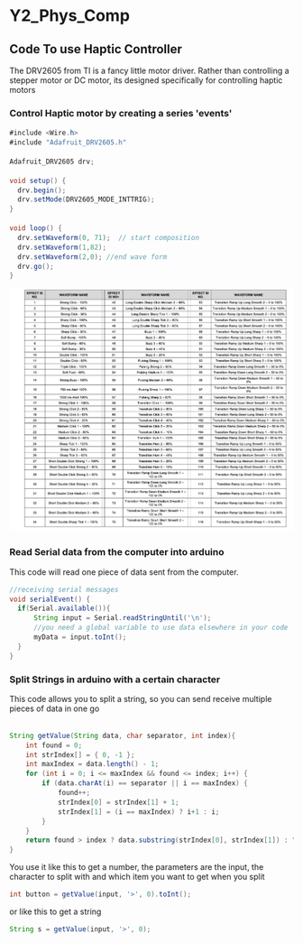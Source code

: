 # Y2_Phys_Comp

## Code To use Haptic Controller
The DRV2605 from TI is a fancy little motor driver. Rather than controlling a stepper motor or DC motor, its designed specifically for controlling haptic motors

### Control Haptic motor by creating a series 'events'
```java
#include <Wire.h>
#include "Adafruit_DRV2605.h"

Adafruit_DRV2605 drv;

void setup() {
  drv.begin();
  drv.setMode(DRV2605_MODE_INTTRIG); 
}

void loop() {
  drv.setWaveform(0, 71);  // start composition
  drv.setWaveform(1,82);
  drv.setWaveform(2,0); //end wave form
  drv.go();
}
```
![Screenshot](hapticControls.png)

### Read Serial data from the computer into arduino
This code will read one piece of data sent from the computer. 
```java
//receiving serial messages
void serialEvent() {
  if(Serial.available()){
      String input = Serial.readStringUntil('\n');
      //you need a global variable to use data elsewhere in your code
      myData = input.toInt();
  }
}
```
### Split Strings in arduino with a certain character
This code allows you to split a string, so you can send receive multiple pieces of data in one go
```java

String getValue(String data, char separator, int index){
    int found = 0;
    int strIndex[] = { 0, -1 };
    int maxIndex = data.length() - 1;
    for (int i = 0; i <= maxIndex && found <= index; i++) {
        if (data.charAt(i) == separator || i == maxIndex) {
            found++;
            strIndex[0] = strIndex[1] + 1;
            strIndex[1] = (i == maxIndex) ? i+1 : i;
        }
    }
    return found > index ? data.substring(strIndex[0], strIndex[1]) : "";
}
```
You use it like this to get a number, the parameters are the input, the character to split with and which item you want to get when you split
```java
int button = getValue(input, '>', 0).toInt();
```
or like this to get a string
```java
String s = getValue(input, '>', 0);
```

